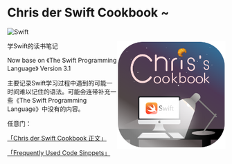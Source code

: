 # Chris der Swift Cookbook ~

![Swift](https://img.shields.io/badge/%20in-swift%203.1-orange.svg)

<img src="https://raw.githubusercontent.com/objchris/ChrisDerSwiftCookBook/master/photos/icon.png" alt="Chris's Cookbook Icon" align="right" width="250" height="250" />

学Swift的读书笔记

Now base on 《The Swift Programming Language》 Version 3.1 

主要记录Swift学习过程中遇到的可能一时间难以记住的语法。可能会连带补充一些《The Swift Programming Language》中没有的内容。



任意门：

[「Chris der Swift Cookbook 正文」](https://github.com/objchris/ChrisDerSwiftCookBook/blob/master/Chris%20der%20Swift%20Cookbook.md)

[「Frequently Used Code Sinppets」](https://github.com/objchris/ChrisDerSwiftCookBook/blob/master/Frequently%20Used%20Code%20Snippets.md)



